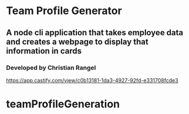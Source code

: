 # Team Profile Generator
## A node cli application that takes employee data and creates a webpage to display that information in cards
### Developed by Christian Rangel


https://app.castify.com/view/c0b13181-1da3-4927-92fd-e331708fcde3

# teamProfileGeneration
